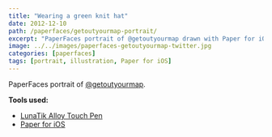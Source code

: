 ```yaml
---
title: "Wearing a green knit hat"
date: 2012-12-10
path: /paperfaces/getoutyourmap-portrait/
excerpt: "PaperFaces portrait of @getoutyourmap drawn with Paper for iOS on an iPad."
image: ../../images/paperfaces-getoutyourmap-twitter.jpg
categories: [paperfaces]
tags: [portrait, illustration, Paper for iOS]
---
```


PaperFaces portrait of [@getoutyourmap](https://twitter.com/getoutyourmap).

**Tools used:**

- [LunaTik Alloy Touch Pen](https://www.amazon.com/gp/product/B00821TR7G/ref=as_li_ss_tl?ie=UTF8&tag=mademist-20&linkCode=as2&camp=1789&creative=390957&creativeASIN=B00821TR7G)
- [Paper for iOS](https://paper.bywetransfer.com/)

